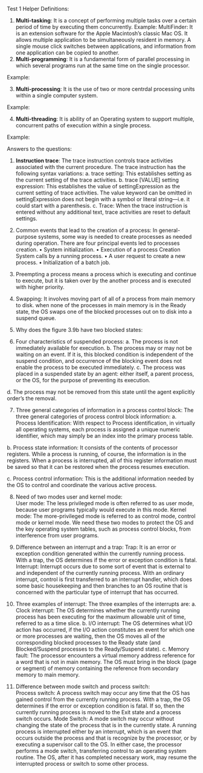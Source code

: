 					         
Test 1 Helper
Definitions:
1.	**Multi-tasking**: It is a concept of performing multiple tasks over a certain period of time by executing them concurrently.
Example: MultiFinder: It is an extension software for the Apple Macintosh’s classic Mac OS. It allows multiple application to be simultaneously resident in memory. A single mouse click switches between applications, and information from one application can be copied to another. 
2.	**Multi-programming**: It is a fundamental form of parallel processing in which several programs run at the same time on the single processor. 

Example: 

3.	**Multi-processing**: It is the use of two or more centrdal processing 	units within a single computer system. 

Example: 

4.	**Multi-threading**: It is ability of an Operating system to support multiple, concurrent paths of execution within a single process. 

Example: 

Answers to the questions: 
1.	**Instruction trace**:  The trace instruction controls trace activities associated with the current procedure.
The trace instruction has the following syntax variations:
a.	trace setting: This establishes setting as the current setting of the trace activities.
b.	trace [VALUE] setting expression: This establishes the value of settingExpression as the current setting of trace activities. The value keyword can be omitted in settingExpression does not begin with a symbol or literal string—i.e. it could start with a parenthesis.
c.	Trace: When the trace instruction is entered without any additional text, trace activities are reset to default settings. 

2.  Common events that lead to the creation of a process: 
In general-purpose systems, some way is needed to create processes as needed during operation. There are four principal events led to processes creation.
•	System initialization.
•	Execution of a process Creation System calls by a running process.
•	A user request to create a new process.
•	Initialization of a batch job.
3.  Preempting a process means a process which is executing and continue to execute, but it is taken over by the another process and is executed with higher priority.  

4. Swapping: It involves moving part of all of a process from main memory to disk. when none of the processes in main memory is in the Ready state, the OS swaps one of the blocked processes out on to disk into a suspend queue.

5.  Why does the figure 3.9b have two blocked states: 

6. Four characteristics of suspended process: 
a. The process is not immediately available for execution.
b. The process may or may not be waiting on an event. If it is, this blocked condition is independent of the suspend condition, and occurrence of the blocking event does not enable the process to be executed immediately. 
c. The process was placed in a suspended state by an agent: either itself, a parent process, or the OS, for the purpose of preventing its execution.

d. The process may not be removed from this state until the agent explicitly order’s the removal. 


7. Three general categories of information in a process control block:  The three general categories of process control block information:
a. Process Identification:  With respect to Process identification, in virtually all operating systems, each process is assigned a unique numeric identifier, which may simply be an index into the primary process table.

b. Process state information: It consists of the contents of processor registers. While a process is running, of course, the information is in the registers. When a process is interrupted, all of this register information must be saved so that it can be restored when the process resumes execution. 

c. Process control information: This is the additional information needed by the OS to control and coordinate the various active process.


8. Need of two modes user and kernel mode:  
User mode: The less privileged mode is often referred to as user mode, because user programs typically would execute in this mode.
Kernel mode: The more-privileged mode is referred to as control mode, control mode or kernel mode. 
We need these two modes to protect the OS and the key operating system tables, such as process control blocks, from interference from user programs.


9. Difference between an interrupt and a trap:
Trap: It is an error or exception condition generated within the currently running process. With a trap, the OS determines if the error or exception condition is fatal.
Interrupt:  Interrupt occurs due to some sort of event that is external to and independent of the currently running process. With an ordinary interrupt, control is first transferred to an interrupt handler, which does some basic housekeeping and then branches to an OS routine that is concerned with the particular type of interrupt that has occurred.

10. Three examples of interrupt:  The three examples of the interrupts are:
a. Clock interrupt: The OS determines whether the currently running process has been executing for the maximum allowable unit of time, referred to as a time slice.
b. I/O interrupt: The OS determines what I/O action has occurred, if the I/O action constitutes an event for which one or more processes are waiting, then the OS moves all of the corresponding blocked processes to the Ready state (and Blocked/Suspend processes to the Ready/Suspend state).
c. Memory fault: The processor encounters a virtual memory address reference for a word that is not in main memory. The OS must bring in the block (page or segment) of memory containing the reference from secondary memory to main memory.

11. Difference between mode switch and process switch:  
Process switch: A process switch may occur any time that the OS has gained control from the currently running process. With a trap, the OS determines if the error or exception condition is fatal. If so, then the currently running process is moved to the Exit state and a process switch occurs. 
Mode Switch: A mode switch may occur without changing the state of the process that is in the currently state. A running process is interrupted either by an interrupt, which is an event that occurs outside the process and that is recognize by the processor, or by executing a supervisor call to the OS. In either case, the processor performs a mode switch, transferring control to an operating system routine. The OS, after it has completed necessary work, may resume the interrupted process or switch to some other process.
